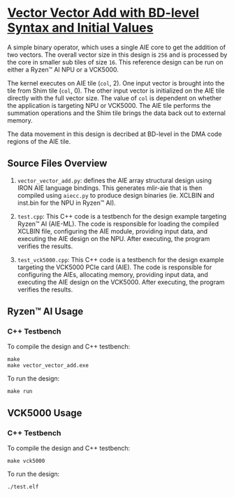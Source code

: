 <!---//===- README.md --------------------------*- Markdown -*-===//
//
// This file is licensed under the Apache License v2.0 with LLVM Exceptions.
// See https://llvm.org/LICENSE.txt for license information.
// SPDX-License-Identifier: Apache-2.0 WITH LLVM-exception
//
// Copyright (C) 2024, Advanced Micro Devices, Inc.
// 
//===----------------------------------------------------------------------===//-->

# <ins>Vector Vector Add with BD-level Syntax and Initial Values</ins>

A simple binary operator, which uses a single AIE core to get the addition of two vectors.  The overall vector size in this design is `256` and is processed by the core in smaller sub tiles of size `16`.  This reference design can be run on either a Ryzen™ AI NPU or a VCK5000. 

The kernel executes on AIE tile (`col`, 2). One input vector is brought into the tile from Shim tile (`col`, 0). The other input vector is initialized on the AIE tile directly with the full vector size. The value of `col` is dependent on whether the application is targeting NPU or VCK5000. The AIE tile performs the summation operations and the Shim tile brings the data back out to external memory.

The data movement in this design is decribed at BD-level in the DMA code regions of the AIE tile.

## Source Files Overview

1. `vector_vector_add.py`: defines the AIE array structural design using IRON AIE language bindings. This generates mlir-aie that is then compiled using `aiecc.py` to produce design binaries (ie. XCLBIN and inst.bin for the NPU in Ryzen™ AI). 

1. `test.cpp`: This C++ code is a testbench for the design example targeting Ryzen™ AI (AIE-ML). The code is responsible for loading the compiled XCLBIN file, configuring the AIE module, providing input data, and executing the AIE design on the NPU. After executing, the program verifies the results.

1. `test_vck5000.cpp`: This C++ code is a testbench for the design example targeting the VCK5000 PCIe card (AIE). The code is responsible for configuring the AIEs, allocating memory, providing input data, and executing the AIE design on the VCK5000. After executing, the program verifies the results.

## Ryzen™ AI Usage

### C++ Testbench

To compile the design and C++ testbench:

```shell
make
make vector_vector_add.exe
```

To run the design:

```shell
make run
```

## VCK5000 Usage

### C++ Testbench

To compile the design and C++ testbench:

```shell
make vck5000
```

To run the design:

```shell
./test.elf
```

